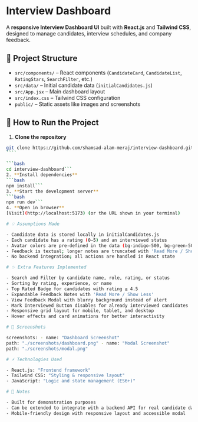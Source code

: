 # Interview Dashboard

A **responsive Interview Dashboard UI** built with **React.js** and **Tailwind CSS**, designed to manage candidates, interview schedules, and company feedback.

## 📂 Project Structure

- `src/components/` – React components (`CandidateCard`, `CandidateList`, `RatingStars`, `SearchFilter`, etc.)
- `src/data/` – Initial candidate data (`initialCandidates.js`)
- `src/App.jsx` – Main dashboard layout
- `src/index.css` – Tailwind CSS configuration
- `public/` – Static assets like images and screenshots

## 🚀 How to Run the Project

1. **Clone the repository**

`````bash
git clone https://github.com/shamsad-alam-meraj/interview-dashboard.git````
````

```bash
cd interview-dashboard```
2. **Install dependencies**
```bash
npm install```
3. **Start the development server**
```bash
npm run dev```
4. **Open in browser**
[Visit](http://localhost:5173) (or the URL shown in your terminal)

# 💡 Assumptions Made

- Candidate data is stored locally in initialCandidates.js
- Each candidate has a rating (0–5) and an interviewed status
- Avatar colors are pre-defined in the data (bg-indigo-500, bg-green-500, etc.)
- Feedback is textual; longer notes are truncated with 'Read More / Show Less'
- No backend integration; all actions are handled in React state

# ✨ Extra Features Implemented

- Search and Filter by candidate name, role, rating, or status
- Sorting by rating, experience, or name
- Top Rated Badge for candidates with rating ≥ 4.5
- Expandable Feedback Notes with 'Read More / Show Less'
- View Feedback Modal with blurry background instead of alert
- Mark Interviewed Button disables for already interviewed candidates
- Responsive grid layout for mobile, tablet, and desktop
- Hover effects and card animations for better interactivity

# 🎨 Screenshots

screenshots: - name: "Dashboard Screenshot"
path: "./screenshots/dashboard.png" - name: "Modal Screenshot"
path: "./screenshots/modal.png"

# ⚡ Technologies Used

- React.js: "Frontend framework"
- Tailwind CSS: "Styling & responsive layout"
- JavaScript: "Logic and state management (ES6+)"

# 📌 Notes

- Built for demonstration purposes
- Can be extended to integrate with a backend API for real candidate data
- Mobile-friendly design with responsive layout and accessible modal



`````
